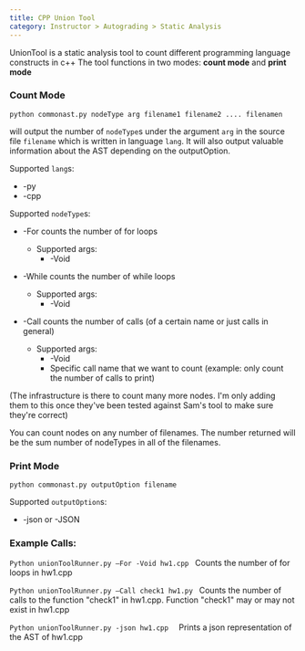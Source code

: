 ```yaml
---
title: CPP Union Tool
category: Instructor > Autograding > Static Analysis
---
```


UnionTool is a static analysis tool to count different programming language constructs in c++
The tool functions in two modes: **count mode** and **print mode**

### Count Mode

```
python commonast.py nodeType arg filename1 filename2 .... filenamen 
```
will output the number of ```nodeType```s under the argument ```arg``` in the source file ```filename``` which is written in language ```lang```. It will also output valuable information about the AST depending on the outputOption. 

Supported ```lang```s: 
* -py 
* -cpp 


Supported ```nodeType```s: 
* -For counts the number of for loops
    * Supported args:  
        * -Void 
        
* -While counts the number of while loops
    * Supported args:  
        * -Void 
        
* -Call counts the number of calls (of a certain name or just calls in general)
    * Supported args:  
        * -Void 
        * Specific call name that we want to count (example: only count the number of calls to print) 

(The infrastructure is there to count many more nodes. I'm only adding them to this once they've been tested against Sam's tool to make sure they're correct) 

You can count nodes on any number of filenames. The number returned will be the sum number of nodeTypes in all of the filenames. 

### Print Mode

```
python commonast.py outputOption filename
```

Supported ```outputOption```s: 
* -json or -JSON 

### Example Calls: 

```Python unionToolRunner.py –For -Void hw1.cpp ```
Counts the number of for loops in hw1.cpp

```Python unionToolRunner.py –Call check1 hw1.py ```
Counts the number of calls to the function "check1" in hw1.cpp. Function "check1" may or may not exist in hw1.cpp

```Python unionToolRunner.py -json hw1.cpp  ```
Prints a json representation of the AST of hw1.cpp  

